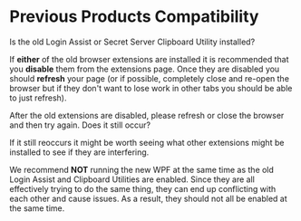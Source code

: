 [title]: # (Previous Products)
[tags]: # (WPF, troubleshooting)
[priority]: # (82)
# Previous Products Compatibility

Is the old Login Assist or Secret Server Clipboard Utility installed?

If **either** of the old browser extensions are installed it is recommended that you **disable** them from the extensions page. Once they are disabled you should **refresh** your page (or if possible, completely close and re-open the browser but if they don't want to lose work in other tabs you should be able to just refresh).

After the old extensions are disabled, please refresh or close the browser and then try again. Does it still occur?

If it still reoccurs it might be worth seeing what other extensions might be installed to see if they are interfering.

We recommend **NOT** running the new WPF at the same time as the old Login Assist and Clipboard Utilities are enabled. Since they are all effectively trying to do the same thing, they can end up conflicting with each other and cause issues. As a result, they should not all be enabled at the same time.
